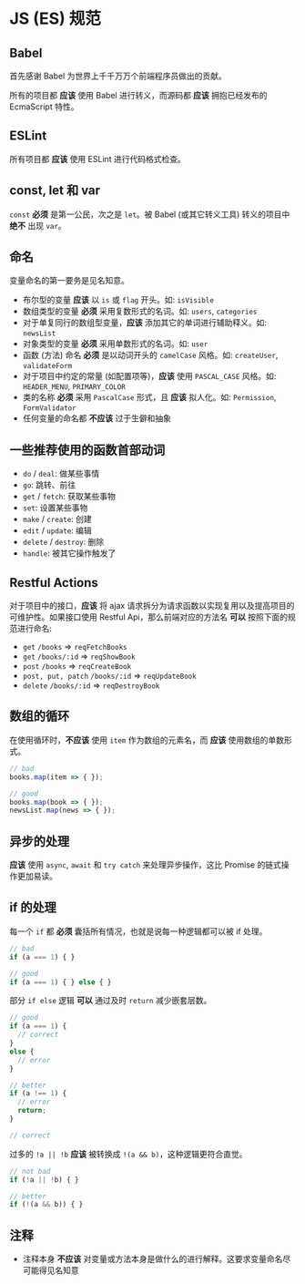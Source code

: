 # JS (ES) 规范

## Babel

首先感谢 Babel 为世界上千千万万个前端程序员做出的贡献。

所有的项目都 **应该** 使用 Babel 进行转义，而源码都 **应该** 拥抱已经发布的 EcmaScript 特性。

## ESLint

所有项目都 **应该** 使用 ESLint 进行代码格式检查。

## const, let 和 var

`const` **必须** 是第一公民，次之是 `let`。被 Babel (或其它转义工具) 转义的项目中 **绝不** 出现 `var`。

## 命名

变量命名的第一要务是见名知意。

- 布尔型的变量 **应该** 以 `is` 或 `flag` 开头。如: `isVisible`
- 数组类型的变量 **必须** 采用复数形式的名词。如: `users`, `categories`
- 对于单复同行的数组型变量，**应该** 添加其它的单词进行辅助释义。如: `newsList`
- 对象类型的变量 **必须** 采用单数形式的名词。如: `user`
- 函数 (方法) 命名 **必须** 是以动词开头的 `camelCase` 风格。如: `createUser`, `validateForm`
- 对于项目中约定的常量 (如配置项等)，**应该** 使用 `PASCAL_CASE` 风格。如: `HEADER_MENU`, `PRIMARY_COLOR`
- 类的名称 **必须** 采用 `PascalCase` 形式，且 **应该** 拟人化。如: `Permission`, `FormValidator`
- 任何变量的命名都 **不应该** 过于生僻和抽象

## 一些推荐使用的函数首部动词

- `do` / `deal`: 做某些事情
- `go`: 跳转、前往
- `get` / `fetch`: 获取某些事物
- `set`: 设置某些事物
- `make` / `create`: 创建
- `edit` / `update`: 编辑
- `delete` / `destroy`: 删除
- `handle`: 被其它操作触发了

## Restful Actions

对于项目中的接口，**应该** 将 ajax 请求拆分为请求函数以实现复用以及提高项目的可维护性。如果接口使用 Restful Api，那么前端对应的方法名 **可以** 按照下面的规范进行命名:

- `get` `/books` => `reqFetchBooks`
- `get` `/books/:id` => `reqShowBook`
- `post` `/books` => `reqCreateBook`
- `post, put, patch` `/books/:id` => `reqUpdateBook`
- `delete` `/books/:id` => `reqDestroyBook`

## 数组的循环

在使用循环时，**不应该** 使用 `item` 作为数组的元素名，而 **应该** 使用数组的单数形式。

```js
// bad
books.map(item => { });

// good
books.map(book => { });
newsList.map(news => { });
```

## 异步的处理

**应该** 使用 `async`, `await` 和 `try catch` 来处理异步操作，这比 Promise 的链式操作更加易读。

## if 的处理

每一个 `if` 都 **必须** 囊括所有情况，也就是说每一种逻辑都可以被 if 处理。

```js
// bad
if (a === 1) { }

// good
if (a === 1) { } else { }
```

部分 `if else` 逻辑 **可以** 通过及时 `return` 减少嵌套层数。

```js
// good
if (a === 1) {
  // correct
}
else {
  // error
}

// better
if (a !== 1) {
  // error
  return;
}

// correct
```

过多的 `!a || !b` **应该** 被转换成 `!(a && b)`，这种逻辑更符合直觉。

```js
// not bad
if (!a || !b) { }

// better
if (!(a && b)) { }
```

## 注释

- 注释本身 **不应该** 对变量或方法本身是做什么的进行解释。这要求变量命名尽可能得见名知意
